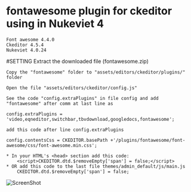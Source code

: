 # fontawesome plugin for ckeditor using in Nukeviet 4
    Font awesome 4.4.0
    Ckeditor 4.5.4
    Nukeviet 4.0.24

#SETTING
    Extract the downloaded file (fontawesome.zip)
    
    Copy the "fontawesome" folder to "assets/editors/ckeditor/plugins/" folder
    
    Open the file "assets/editors/ckeditor/config.js"
    
    See the code "config.extraPlugins" in file config and add "fontawesome" after comm at last line as 
    
    config.extraPlugins = 'video,eqneditor,switchbar,tbvdownload,googledocs,fontawesome';
    
    add this code after line config.extraPlugins 
    
    config.contentsCss = CKEDITOR.basePath +'/plugins/fontawesome/font-awesome/css/font-awesome.min.css';
	
    * In your HTML's <head> section add this code:
        <script>CKEDITOR.dtd.$removeEmpty['span'] = false;</script>
    * OR add this code to the last file themes/admin_default/js/main.js
        CKEDITOR.dtd.$removeEmpty['span'] = false; 
 
![ScreenShot](https://lh3.googleusercontent.com/JXbGoHDz1xe0Rw11mnT4vAkaSWKsJBKpfV3kGinMoADmz3k3ZDPugGhuzhTDIDR4OaXhfuS5E9Qg3yzVQJ18uo6x_XGMCQSKe9-AGA8KmCMKK0fcMQNXiEJBC5h-ur7qowWF6eU_3P0N3e6zT9ok4FvZr6pBqamvo_uPXRNxX-GdcU9kqS4LDYbEAPLNQjQHymqXWAUyRNjbJRXOMDhaujs0Oypeo-k0YOQZQwLHCbObYqUiWuitx3Wf0UEuMtRkbyj6CnyzjPIN97zARrg9veQI7e6aaVGv2faQ3cvfYi49uFH_DmzC3jDrvPLhdlxUMXqQWA4UKEH_RVLdhaJPb-UYHsiDAnY8ioFm1jLX5CtvvaTx1Z8D0BISufKfFMwpZpx0WY6Gcl7_WYre8phIWziByhXtIG5k6gegojAeqtB9WAVytl4NKatQuTQOee7A_fJe_rvp7tKGoMUyNZpi1LZHrMXSh9x3rzaN87ttFP2PBgBp5aMxEJQtIK1PgnbAUHRtN3r-b200ekyPH3fIaBDhVygsLVvlbvvpeq47fWK9bQorE_HzobJ2iYDzSwTrBrBE=w629-h670-no?raw=true)
 
